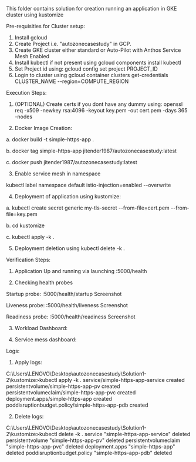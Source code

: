 This folder contains solution for creation running an application in GKE cluster using kustomize

Pre-requisities for Cluster setup:
1. Install gcloud
2. Create Project i.e. "autozonecasestudy" in GCP.
3. Create GKE cluster either standard or Auto-Pilot with Anthos Service Mesh Enabled
4. Install kubectl if not present using gcloud components install kubectl
5. Set Project id using: gcloud config set project PROJECT_ID
6. Login to cluster using gcloud container clusters get-credentials CLUSTER_NAME --region=COMPUTE_REGION

Execution Steps:

1. (OPTIONAL) Create certs if you dont have any dummy using: openssl req -x509 -newkey rsa:4096 -keyout key.pem -out cert.pem -days 365 -nodes
   
2. Docker Image Creation:

a. docker build -t simple-https-app .

b. docker tag simple-https-app jitender1987/autozonecasestudy:latest

c. docker push jitender1987/autozonecasestudy:latest

3. Enable service mesh in namespace

kubectl label namespace default istio-injection=enabled --overwrite


4. Deployment of application using kustomize:

a. kubectl create secret generic my-tls-secret --from-file=cert.pem --from-file=key.pem

b. cd kustomize

c. kubectl apply -k .

5. Deployment deletion using kubectl delete -k .


Verification Steps:

1. Application Up and running via launching <Load Balancer URL>:5000/health

2. Checking health probes

Startup probe: <Load Balancer URL>:5000/health/startup
Screenshot

Liveness probe: <Load Balancer URL>:5000/health/liveness
Screenshot

Readiness probe: <Load Balancer URL>:5000/health/readiness
Screenshot

3. Workload Dashboard:

4. Service mess dashboard:


Logs:

1. Apply logs:

C:\Users\LENOVO\Desktop\autozonecasestudy\Solution1-2\kustomize>kubectl apply -k .
service/simple-https-app-service created
persistentvolume/simple-https-app-pv created
persistentvolumeclaim/simple-https-app-pvc created
deployment.apps/simple-https-app created
poddisruptionbudget.policy/simple-https-app-pdb created


2. Delete logs:

C:\Users\LENOVO\Desktop\autozonecasestudy\Solution1-2\kustomize>kubectl delete -k .
service "simple-https-app-service" deleted
persistentvolume "simple-https-app-pv" deleted
persistentvolumeclaim "simple-https-app-pvc" deleted
deployment.apps "simple-https-app" deleted
poddisruptionbudget.policy "simple-https-app-pdb" deleted
